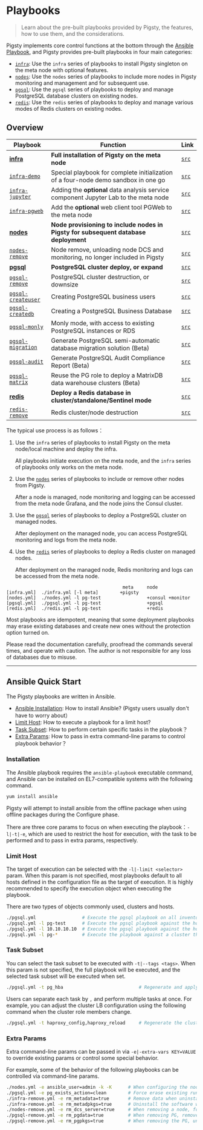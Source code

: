 # Playbooks

> Learn about the pre-built playbooks provided by Pigsty, the features, how to use them, and the considerations.

Pigsty implements core control functions at the bottom through the [Ansible Playbook](#Ansible-quick-start), and Pigsty provides pre-built playbooks in four main categories:

* [`infra`](p-infra.md): Use the `infra` series of playbooks to install Pigsty singleton on the meta node with optional features.
* [`nodes`](p-nodes.md): Use the `nodes` series of playbooks to include more nodes in Pigsty monitoring and management and for subsequent use.
* [`pgsql`](p-pgsql.md): Use the `pgsql` series of playbooks to deploy and manage PostgreSQL database clusters on existing nodes.
* [`redis`](p-redis.md): Use the `redis` series of playbooks to deploy and manage various modes of Redis clusters on existing nodes.



## Overview

| Playbook | Function                                                   | Link                                                     |
|--------|----------------------------------------------------------------| ------------------------------------------------------------ |
|  [**infra**](p-infra.md#infra)                        | **Full installation of Pigsty on the meta node** |        [`src`](https://github.com/vonng/pigsty/blob/master/infra.yml)            |
|  [`infra-demo`](p-infra.md#infra-demo)              | Special playbook for complete initialization of a four-node demo sandbox in one go |        [`src`](https://github.com/vonng/pigsty/blob/master/infra-demo.yml)       |
|  [`infra-jupyter`](p-infra.md#infra-jupyter)        | Adding the **optional** data analysis service component Jupyter Lab to the meta node |        [`src`](https://github.com/vonng/pigsty/blob/master/infra-jupyter.yml)    |
|  [`infra-pgweb`](p-infra.md#infra-pgweb)            | Add the **optional** web client tool PGWeb to the meta node |        [`src`](https://github.com/vonng/pigsty/blob/master/infra-pgweb.yml)      |
|  [**nodes**](p-nodes.md#nodes)                        | **Node provisioning to include nodes in Pigsty for subsequent database deployment** |        [`src`](https://github.com/vonng/pigsty/blob/master/nodes.yml)            |
|  [`nodes-remove`](p-nodes.md#nodes-remove)          | Node remove, unloading node DCS and monitoring, no longer included in Pigsty |        [`src`](https://github.com/vonng/pigsty/blob/master/nodes-remove.yml)     |
|  [**pgsql**](p-pgsql.md#pgsql)                        | **PostgreSQL cluster deploy, or expand** |        [`src`](https://github.com/vonng/pigsty/blob/master/pgsql.yml)            |
|  [`pgsql-remove`](p-pgsql.md#pgsql-remove)          | PostgreSQL cluster destruction, or downsize |        [`src`](https://github.com/vonng/pigsty/blob/master/pgsql-remove.yml)     |
|  [`pgsql-createuser`](p-pgsql.md#pgsql-createuser)  |      Creating PostgreSQL business users |        [`src`](https://github.com/vonng/pigsty/blob/master/pgsql-createuser.yml) |
|  [`pgsql-createdb`](p-pgsql.md#pgsql-createdb)      | Creating a PostgreSQL Business Database |        [`src`](https://github.com/vonng/pigsty/blob/master/pgsql-createdb.yml)   |
|  [`pgsql-monly`](p-pgsql.md#pgsql-monly)            | Monly mode, with access to existing PostgreSQL instances or RDS |        [`src`](https://github.com/vonng/pigsty/blob/master/pgsql-monly.yml)      |
|  [`pgsql-migration`](p-pgsql.md#pgsql-migration)    | Generate PostgreSQL semi-automatic database migration solution (Beta) |        [`src`](https://github.com/vonng/pigsty/blob/master/pgsql-migration.yml)  |
|  [`pgsql-audit`](p-pgsql.md#pgsql-audit)            | Generate PostgreSQL Audit Compliance Report (Beta) |        [`src`](https://github.com/vonng/pigsty/blob/master/pgsql-audit.yml)      |
|  [`pgsql-matrix`](p-pgsql.md#pgsql-matrix)          | Reuse the PG role to deploy a MatrixDB data warehouse clusters (Beta) |        [`src`](https://github.com/vonng/pigsty/blob/master/pgsql-matrix.yml)     |
|  [**redis**](p-redis.md#redis)                        | **Deploy a Redis database in cluster/standalone/Sentinel mode** |        [`src`](https://github.com/vonng/pigsty/blob/master/redis.yml)            |
|  [`redis-remove`](p-redis.md#redis-remove)          |        Redis cluster/node destruction        |        [`src`](https://github.com/vonng/pigsty/blob/master/redis-remove.yml)     |

The typical use process is as follows：

1. Use the `infra` series of playbooks to install Pigsty on the meta node/local machine and deploy the infra.
   
   All playbooks initiate execution on the meta node, and the `infra` series of playbooks only works on the meta node.

2. Use the [`nodes`](p-nodes.md) series of playbooks to include or remove other nodes from Pigsty.

   After a node is managed, node monitoring and logging can be accessed from the meta node Grafana, and the node joins the Consul cluster.

3. Use the [`pgsql`](p-pgsql.md) series of playbooks to deploy a PostgreSQL cluster on managed nodes.

   After deployment on the managed node, you can access PostgreSQL monitoring and logs from the meta node.

4. Use the [`redis`](p-redis.md) series of playbooks to deploy a Redis cluster on managed nodes.

   After deployment on the managed node, Redis monitoring and logs can be accessed from the meta node.

```
                                           meta     node
[infra.yml]  ./infra.yml [-l meta]        +pigsty 
[nodes.yml]  ./nodes.yml -l pg-test                 +consul +monitor
[pgsql.yml]  ./pgsql.yml -l pg-test                 +pgsql
[redis.yml]  ./redis.yml -l pg-test                 +redis
```



Most playbooks are idempotent, meaning that some deployment playbooks may erase existing databases and create new ones without the protection option turned on.

Please read the documentation carefully, proofread the commands several times, and operate with caution. The author is not responsible for any loss of databases due to misuse.

------------------



## Ansible Quick Start

The Pigsty playbooks are written in Ansible.

* [Ansible Installation](#Installation): How to install Ansible? (Pigsty users usually don't have to worry about）
* [Limit Host](#limit-host): How to execute a playbook for a limit host?
* [Task Subset](#task-subset): How to perform certain specific tasks in the playbook？
* [Extra Params](#extra-params): How to pass in extra command-line params to control playbook behavior？

### Installation

The Ansible playbook requires the `ansible-playbook` executable command, and Ansible can be installed on EL7-compatible systems with the following command.

```bash
yum install ansible
```

Pigsty will attempt to install ansible from the offline package when using offline packages during the Configure phase.

There are three core params to focus on when executing the playbook：`-l|-t|-e`, which are used to restrict the host for execution, with the task to be performed and to pass in extra params, respectively.

### Limit Host

The target of execution can be selected with the `-l|-limit <selector>` param. When this param is not specified, most playbooks default to all hosts defined in the configuration file as the target of execution.
It is highly recommended to specify the execution object when executing the playbook.

There are two types of objects commonly used, clusters and hosts.

```bash
./pgsql.yml                 # Execute the pgsql playbook on all inventory hosts(this is dangerous!)
./pgsql.yml -l pg-test      # Execute the pgsql playbook against the hosts in the pg-test cluster
./pgsql.yml -l 10.10.10.10  # Execute the pgsql playbook against the host at 10.10.10.10
./pgsql.yml -l pg-*         # Execute the playbook against a cluster that matches the pg-* pattern (glob)
```


### Task Subset

You can select the task subset to be executed with `-t|--tags <tags>`. When this param is not specified, the full playbook will be executed, and the selected task subset will be executed when set.

```bash
./pgsql.yml -t pg_hba                            # Regenerate and apply cluster HBA rules
```

Users can separate each task by `,` and perform multiple tasks at once. For example, you can adjust the cluster LB configuration using the following command when the cluster role members change.

```bash
./pgsql.yml -t haproxy_config,haproxy_reload     # Regenerate the cluster LB configuration and apply
```

### Extra Params

Extra command-line params can be passed in via `-e|-extra-vars KEY=VALUE` to override existing params or control some special behavior.

For example, some of the behavior of the following playbooks can be controlled via command-line params.

```bash
./nodes.yml -e ansible_user=admin -k -K      # When configuring the node, use another admin user, and enter ssh with the sudo password
./pgsql.yml -e pg_exists_action=clean        # Force erase existing running database instances when installing PG (dangerous)
./infra-remove.yml -e rm_metadata=true       # Remove data when uninstalling Pigsty
./infra-remove.yml -e rm_metadpkgs=true      # Uninstall the software when uninstalling Pigsty
./nodes-remove.yml -e rm_dcs_server=true     # When removing a node, force removal even if there is a DCS server on it
./pgsql-remove.yml -e rm_pgdata=true         # When removing PG, remove data together
./pgsql-remove.yml -e rm_pgpkgs=true         # When removing the PG, uninstall the software as well
```

